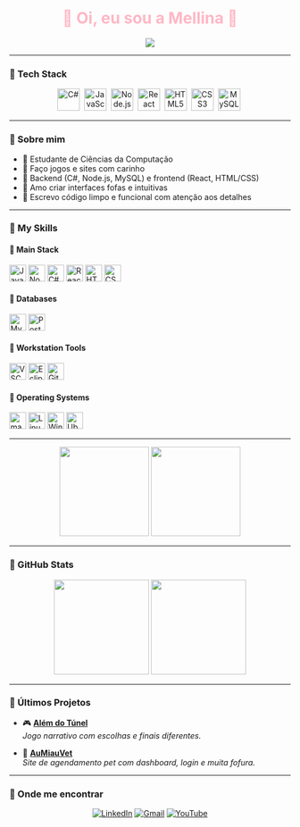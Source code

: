 <h1 align="center" style="color:#FFB7C5;">
  🌸 Oi, eu sou a Mellina 🌸
</h1>

<p align="center">
  <img src="https://readme-typing-svg.herokuapp.com/?color=FFB7C5&center=true&vCenter=true&lines=Desenvolvedora+Fullstack+🌼;C%23,+JS,+Node.js,+React+🌸;Apaixonada+por+UI+fofa+e+código+limpo+✨" />
</p>

---

### 🌷 Tech Stack
<div align="center">

<img src="https://cdn.jsdelivr.net/gh/devicons/devicon/icons/csharp/csharp-original.svg" width="40" title="C#" />&nbsp;
<img src="https://cdn.jsdelivr.net/gh/devicons/devicon/icons/javascript/javascript-original.svg" width="40" title="JavaScript"/>&nbsp;
<img src="https://cdn.jsdelivr.net/gh/devicons/devicon/icons/nodejs/nodejs-original.svg" width="40" title="Node.js"/>&nbsp;
<img src="https://cdn.jsdelivr.net/gh/devicons/devicon/icons/react/react-original.svg" width="40" title="React"/>&nbsp;
<img src="https://cdn.jsdelivr.net/gh/devicons/devicon/icons/html5/html5-original.svg" width="40" title="HTML5"/>&nbsp;
<img src="https://cdn.jsdelivr.net/gh/devicons/devicon/icons/css3/css3-original.svg" width="40" title="CSS3"/>&nbsp;
<img src="https://cdn.jsdelivr.net/gh/devicons/devicon/icons/mysql/mysql-original.svg" width="40" title="MySQL"/>&nbsp;

</div>

---

### 🐰 Sobre mim
- 💖 Estudante de Ciências da Computação  
- 🌟 Faço jogos e sites com carinho  
- 🧁 Backend (C#, Node.js, MySQL) e frontend (React, HTML/CSS)  
- 🌸 Amo criar interfaces fofas e intuitivas  
- 🎀 Escrevo código limpo e funcional com atenção aos detalhes  

---

### 🎀 My Skills

#### 🍡 Main Stack
<div>
  <img src="https://cdn.jsdelivr.net/gh/devicons/devicon/icons/javascript/javascript-original.svg" width="30" title="JavaScript"/>
  <img src="https://cdn.jsdelivr.net/gh/devicons/devicon/icons/nodejs/nodejs-original.svg" width="30" title="Node.js"/>
  <img src="https://cdn.jsdelivr.net/gh/devicons/devicon/icons/csharp/csharp-original.svg" width="30" title="C#"/>
  <img src="https://cdn.jsdelivr.net/gh/devicons/devicon/icons/react/react-original.svg" width="30" title="React"/>
  <img src="https://cdn.jsdelivr.net/gh/devicons/devicon/icons/html5/html5-original.svg" width="30" title="HTML5"/>
  <img src="https://cdn.jsdelivr.net/gh/devicons/devicon/icons/css3/css3-original.svg" width="30" title="CSS3"/>
</div>

#### 🍥 Databases
<div>
  <img src="https://cdn.jsdelivr.net/gh/devicons/devicon/icons/mysql/mysql-original.svg" width="30" title="MySQL"/>
  <img src="https://cdn.jsdelivr.net/gh/devicons/devicon/icons/postgresql/postgresql-original.svg" width="30" title="PostgreSQL"/>
</div>

#### 🍓 Workstation Tools
<div>
  <img src="https://cdn.jsdelivr.net/gh/devicons/devicon/icons/vscode/vscode-original.svg" width="30" title="VSCode"/>
  <img src="https://cdn.jsdelivr.net/gh/devicons/devicon/icons/eclipse/eclipse-original.svg" width="30" title="Eclipse"/>
  <img src="https://cdn.jsdelivr.net/gh/devicons/devicon/icons/git/git-original.svg" width="30" title="Git"/>
</div>

#### 🍰 Operating Systems
<div>
  <img src="https://cdn.jsdelivr.net/gh/devicons/devicon/icons/apple/apple-original.svg" width="30" title="macOS"/>
  <img src="https://cdn.jsdelivr.net/gh/devicons/devicon/icons/linux/linux-original.svg" width="30" title="Linux"/>
  <img src="https://cdn.jsdelivr.net/gh/devicons/devicon/icons/windows8/windows8-original.svg" width="30" title="Windows"/>
  <img src="https://cdn.jsdelivr.net/gh/devicons/devicon/icons/ubuntu/ubuntu-plain.svg" width="30" title="Ubuntu"/>
</div>

---

<p align="center">
  <img src="https://media.giphy.com/media/RMc5Z9wCOr1sY/giphy.gif" width="160" /> <!-- Bulbasaur andando -->
  <img src="https://media.giphy.com/media/LfNCDm1MkzG4U/giphy.gif" width="160" /> <!-- Eevee dormindo -->
</p>

---

### 🌸 GitHub Stats
<div align="center">
  <img src="https://github-readme-stats.vercel.app/api?username=Mellina-ship-it&show_icons=true&theme=tokyonight&border_radius=10" height="170" />
  <img src="https://github-readme-stats.vercel.app/api/top-langs/?username=Mellina-ship-it&layout=compact&theme=tokyonight&border_radius=10" height="170"/>
</div>

---

### 🍬 Últimos Projetos

- 🎮 **[Além do Túnel](https://github.com/Mellina-ship-it/Alem_do_tunel)**  
  *Jogo narrativo com escolhas e finais diferentes.*

- 🐾 **[AuMiauVet](https://github.com/Mellina-ship-it/AuMiauVet)**  
  *Site de agendamento pet com dashboard, login e muita fofura.*

---

### 🌷 Onde me encontrar

<div align="center">

[![LinkedIn](https://img.shields.io/badge/-LinkedIn-FFB7C5?style=for-the-badge&logo=linkedin&logoColor=white)](https://www.linkedin.com/in/mellina-bizinoto-618081227/)
[![Gmail](https://img.shields.io/badge/-Gmail-FDC5D5?style=for-the-badge&logo=gmail&logoColor=white)](mailto:bizinoto.mellina@gmail.com)
[![YouTube](https://img.shields.io/badge/-YouTube-FF9AAF?style=for-the-badge&logo=youtube&logoColor=white)](https://youtube.com/@mbspadua?si=j4HN7W6gvdU3bWp1)

</div>
